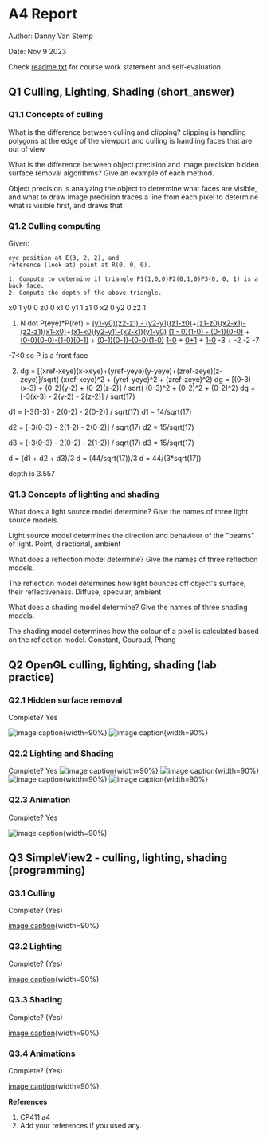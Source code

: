 # A4 Report

Author: Danny Van Stemp

Date: Nov 9 2023

Check [readme.txt](readme.txt) for course work statement and self-evaluation.

## Q1 Culling, Lighting, Shading (short_answer)

### Q1.1 Concepts of culling

What is the difference between culling and clipping?
clipping is handling polygons at the edge of the viewport and culling is handling faces that are out of view

What is the difference between object precision and image precision hidden surface removal algorithms? Give an example of each method.

Object precision is analyzing the object to determine what faces are visible, and what to draw
Image precision traces a line from each pixel to determine what is visible first, and draws that

### Q1.2 Culling computing

Given:

    eye position at E(3, 2, 2), and
    reference (look at) point at R(0, 0, 0).

    1. Compute to determine if triangle P1(1,0,0)P2(0,1,0)P3(0, 0, 1) is a back face.
    2. Compute the depth of the above triangle.

x0 1
y0 0
z0 0
x1 0
y1 1
z1 0
x2 0
y2 0
z2 1

1. N dot P(eye)\*P(ref) = [(y1-y0)(z2-z1) - (y2-y1)(z1-z0)](xref-xeye)+[(z1-z0)(x2-x1)-(z2-z1)(x1-x0)](yref-yeye)+[(x1-x0)(y2-y1)-(x2-x1)(y1-y0)](zref-zeye)
   [(1 - 0)(1-0) - (0-1)(0-0)](0-3) + [(0-0)(0-0)-(1-0)(0-1)](0-2) + [(0-1)(0-1)-(0-0)(1-0)](0-2)
   [1-0](-3) + [0+1](-2) + [1-0](-2)
   -3 + -2 -2
   -7

-7<0 so P is a front face

2.  dg = [(xref-xeye)(x-xeye)+(yref-yeye)(y-yeye)+(zref-zeye)(z-zeye)]/sqrt( (xref-xeye)^2 + (yref-yeye)^2 + (zref-zeye)^2)
    dg = [(0-3)(x-3) + (0-2)(y-2) + (0-2)(z-2)] / sqrt( (0-3)^2 + (0-2)^2 + (0-2)^2)
    dg = [-3(x-3) - 2(y-2) - 2(z-2)] / sqrt(17)

d1 = [-3(1-3) - 2(0-2) - 2(0-2)] / sqrt(17)
d1 = 14/sqrt(17)

d2 = [-3(0-3) - 2(1-2) - 2(0-2)] / sqrt(17)
d2 = 15/sqrt(17)

d3 = [-3(0-3) - 2(0-2) - 2(1-2)] / sqrt(17)
d3 = 15/sqrt(17)

d = (d1 + d2 + d3)/3
d = (44/sqrt(17))/3
d = 44/(3\*sqrt(17))

depth is 3.557

### Q1.3 Concepts of lighting and shading

What does a light source model determine? Give the names of three light source models.

Light source model determines the direction and behaviour of the "beams" of light. Point, directional, ambient

What does a reflection model determine? Give the names of three reflection models.

The reflection model determines how light bounces off object's surface, their reflectiveness. Diffuse, specular, ambient

What does a shading model determine? Give the names of three shading models.

The shading model determines how the colour of a pixel is calculated based on the reflection model. Constant, Gouraud, Phong

## Q2 OpenGL culling, lighting, shading (lab practice)

### Q2.1 Hidden surface removal

Complete? Yes

![image caption](images/demo1.png){width=90%}
![image caption](images/demo2.png){width=90%}

### Q2.2 Lighting and Shading

Complete? Yes
![image caption](images/demo01.png){width=90%}
![image caption](images/demo02.png){width=90%}
![image caption](images/demo03.png){width=90%}
![image caption](images/demo04.png){width=90%}

### Q2.3 Animation

Complete? Yes

![image caption](images/anim.png){width=90%}

## Q3 SimpleView2 - culling, lighting, shading (programming)

### Q3.1 Culling

Complete? (Yes)

[image caption](images/sv1.png){width=90%}

### Q3.2 Lighting

Complete? (Yes)

[image caption](images/sv2.png){width=90%}

### Q3.3 Shading

Complete? (Yes)

[image caption](images/sv3.png){width=90%}

### Q3.4 Animations

Complete? (Yes)

[image caption](images/sv4.png){width=90%}

**References**

1. CP411 a4
2. Add your references if you used any.
